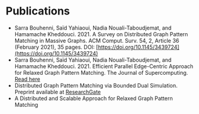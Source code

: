 Publications
===============

* Sarra Bouhenni, Saïd Yahiaoui, Nadia Nouali-Taboudjemat, and Hamamache Kheddouci. 2021. A Survey on Distributed Graph Pattern Matching in Massive Graphs. ACM Comput. Surv. 54, 2, Article 36 (February 2021), 35 pages. DOI: [https://doi.org/10.1145/3439724](https://doi.org/10.1145/3439724)
* Sarra Bouhenni, Saïd Yahiaoui, Nadia Nouali-Taboudjemat, and Hamamache Kheddouci. 2021. Efficient Parallel Edge-Centric Approach for Relaxed Graph Pattern Matching. The Journal of Supercomputing. [Read here](https://rdcu.be/cmCvs)
* Distributed Graph Pattern Matching via Bounded Dual Simulation. Preprint available at [ResearchGate](https://www.researchgate.net/publication/349442639_Distributed_Graph_Pattern_Matching_via_Bounded_Dual_Simulation) 
* A Distributed and Scalable Approach for Relaxed Graph Pattern Matching
